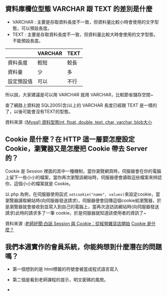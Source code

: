 ## 資料庫欄位型態 VARCHAR 跟 TEXT 的差別是什麼

 * VARCHAR : 主要是存取資料長度不一致，但資料量比較小時會使用的文字型態，可以預設長度。
 * TEXT : 主要是存取資料長度不一致，但資料量比較大時會使用的文字型態，不能預設長度。


|             | VARCHAR  |   TEXT   |
|  ---------- | -------  | -------- |
| 資料長度     |   較短   |   較長    |
| 資料量       |    少    |     多    |
| 設定預設值   |   可以   |    不行    |

所以說，大家建議是可以用 VARCHAR 就用 VARCHAR，比較節省儲存空間~

查了網路上資料說 SQL2005(含)以上的 VARCHAR 長度已經跟 TEXT 是一樣的了，以後可能會沒有TEXT的型態。

資料來源 :[[Mysql] 資料型態int, float, double, text, char, varchar, blob大小](http://n.sfs.tw/content/index/10266)


## Cookie 是什麼？在 HTTP 這一層要怎麼設定 Cookie，瀏覽器又是怎麼把 Cookie 帶去 Server 的？

Cookie 是 Session 裡面的其中一種機制，當你瀏覽網頁時，伺服器會在你的電腦上留下一些小小的檔案，當你再次瀏覽該網站時，伺服器便會讀取這些檔案來辨認你，這個小小的檔案就是 Cookie。


以 php 為例，在伺服器使用函式 `setcookie("name", values)`來設定cookie，當瀏覽器讀取網站時(向伺服器發送請求)，伺服器便會回傳這個cookie給瀏覽器，於是瀏覽器就會接收到並寫入到自己的電腦上，當再次造訪該網站時(向伺服器發送請求)此時的請求多了一筆 cookie，於是伺服器就知道該使用者的資訊了~

資料來源 :[老師好聞:白話 Session 與 Cookie：從經營雜貨店開始](https://medium.com/@hulitw/session-and-cookie-15e47ed838bc)
[Cookie 是什麼？](http://www.vixual.net/blog/archives/12)
## 我們本週實作的會員系統，你能夠想到什麼潛在的問題嗎？


* 第一個想到的是 html標籤的符號會被當成程式語言寫入

* 第二個是看到老師課程的提示，明文密碼的風險。


* 


